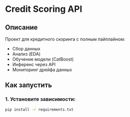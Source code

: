 # Credit Scoring API

## Описание
Проект для кредитного скоринга с полным пайплайном:
- Сбор данных
- Анализ (EDA)
- Обучение модели (CatBoost)
- Инференс через API
- Мониторинг дрейфа данных

## Как запустить

### 1. Установите зависимости:
```bash
pip install -r requirements.txt